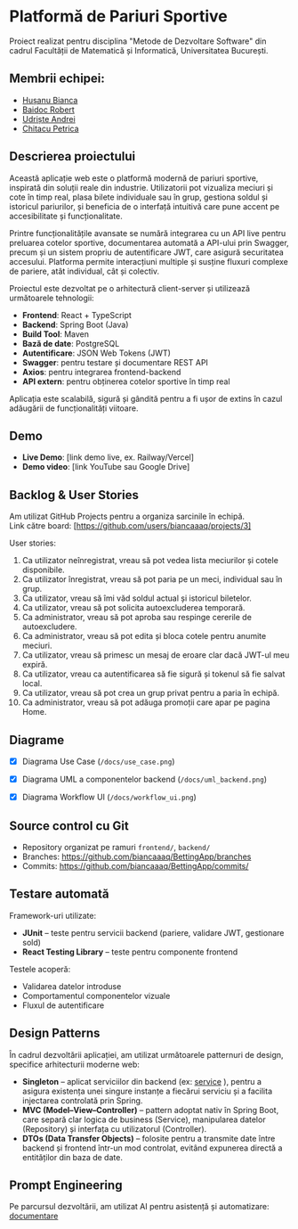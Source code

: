 #  Platformă de Pariuri Sportive
Proiect realizat pentru disciplina "Metode de Dezvoltare Software" din cadrul Facultății de Matematică și Informatică, Universitatea București.

## Membrii echipei:

- [Hușanu Bianca](https://github.com/biancaaaq)
- [Baidoc Robert](https://github.com/baidocc)
- [Udriște Andrei](https://github.com/andreiudriste)
- [Chitacu Petrica](https://github.com/picky04)


## Descrierea proiectului

Această aplicație web este o platformă modernă de pariuri sportive, inspirată din soluții reale din industrie. Utilizatorii pot vizualiza meciuri și cote în timp real, plasa bilete individuale sau în grup, gestiona soldul și istoricul pariurilor, și beneficia de o interfață intuitivă care pune accent pe accesibilitate și funcționalitate.

Printre funcționalitățile avansate se numără integrarea cu un API live pentru preluarea cotelor sportive, documentarea automată a API-ului prin Swagger, precum și un sistem propriu de autentificare JWT, care asigură securitatea accesului. Platforma permite interacțiuni multiple și susține fluxuri complexe de pariere, atât individual, cât și colectiv.

Proiectul este dezvoltat pe o arhitectură client-server și utilizează următoarele tehnologii:

- **Frontend**: React + TypeScript
- **Backend**: Spring Boot (Java)
- **Build Tool**: Maven
- **Bază de date**: PostgreSQL
- **Autentificare**: JSON Web Tokens (JWT)
- **Swagger**: pentru testare și documentare REST API
- **Axios**: pentru integrarea frontend-backend
- **API extern**: pentru obținerea cotelor sportive în timp real

Aplicația este scalabilă, sigură și gândită pentru a fi ușor de extins în cazul adăugării de funcționalități viitoare.

##  Demo

- **Live Demo**: [link demo live, ex. Railway/Vercel]
- **Demo video**: [link YouTube sau Google Drive]

##  Backlog & User Stories

Am utilizat GitHub Projects pentru a organiza sarcinile în echipă.  
Link către board: [https://github.com/users/biancaaaq/projects/3]

User stories:
1. Ca utilizator neînregistrat, vreau să pot vedea lista meciurilor și cotele disponibile.
2. Ca utilizator înregistrat, vreau să pot paria pe un meci, individual sau în grup.
3. Ca utilizator, vreau să îmi văd soldul actual și istoricul biletelor.
4. Ca utilizator, vreau să pot solicita autoexcluderea temporară.
5. Ca administrator, vreau să pot aproba sau respinge cererile de autoexcludere.
6. Ca administrator, vreau să pot edita și bloca cotele pentru anumite meciuri.
7. Ca utilizator, vreau să primesc un mesaj de eroare clar dacă JWT-ul meu expiră.
8. Ca utilizator, vreau ca autentificarea să fie sigură și tokenul să fie salvat local.
9. Ca utilizator, vreau să pot crea un grup privat pentru a paria în echipă.
10. Ca administrator, vreau să pot adăuga promoții care apar pe pagina Home.

##  Diagrame

- [x] Diagrama Use Case (`/docs/use_case.png`)
- [x] Diagrama UML a componentelor backend (`/docs/uml_backend.png`)
- [x] Diagrama Workflow UI (`/docs/workflow_ui.png`)


##  Source control cu Git

- Repository organizat pe ramuri `frontend/`, `backend/`
- Branches: https://github.com/biancaaaq/BettingApp/branches
- Commits: https://github.com/biancaaaq/BettingApp/commits/


##  Testare automată

Framework-uri utilizate:
- **JUnit** – teste pentru servicii backend (pariere, validare JWT, gestionare sold)
- **React Testing Library** – teste pentru componente frontend

Testele acoperă:
- Validarea datelor introduse
- Comportamentul componentelor vizuale
- Fluxul de autentificare


##  Design Patterns

În cadrul dezvoltării aplicației, am utilizat următoarele patternuri de design, specifice arhitecturii moderne web:

- **Singleton** – aplicat serviciilor din backend (ex: [service](https://github.com/biancaaaq/BettingApp/tree/backend/src/main/java/proiect/bet/sportbet/service) ), pentru a asigura existența unei singure instanțe a fiecărui serviciu și a facilita injectarea controlată prin Spring.
- **MVC (Model–View–Controller)** – pattern adoptat nativ în Spring Boot, care separă clar logica de business (Service), manipularea datelor (Repository) și interfața cu utilizatorul (Controller).
- **DTOs (Data Transfer Objects)** – folosite pentru a transmite date între backend și frontend într-un mod controlat, evitând expunerea directă a entităților din baza de date.


##  Prompt Engineering

Pe parcursul dezvoltării, am utilizat AI pentru asistență și automatizare: [documentare](https://github.com/biancaaaq/BettingApp/blob/main/Prompt%20Engineering.pdf)









